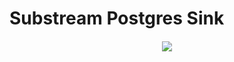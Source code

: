 # Substream Postgres Sink

<h4 align="center">

  <a href="https://discord.com/invite/dapplooker">
    <img src="https://media.discordapp.net/attachments/1045635544580886528/1118846470389518336/LinkedIn_background.png?width=1439&height=359">
  </a>
  </a>
</h4>
